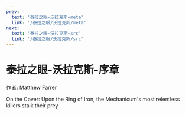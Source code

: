 ```yaml
---
prev:
  text: '泰拉之眼-沃拉克斯-meta'
  link: '/泰拉之眼/沃拉克斯/meta'
next:
  text: '泰拉之眼-沃拉克斯-src'
  link: '/泰拉之眼/沃拉克斯/src'
---
```


# 泰拉之眼-沃拉克斯-序章

作者: Matthew Farrer

On the Cover: Upon the Ring of Iron, the Mechanicum's most relentless killers stalk their prey
